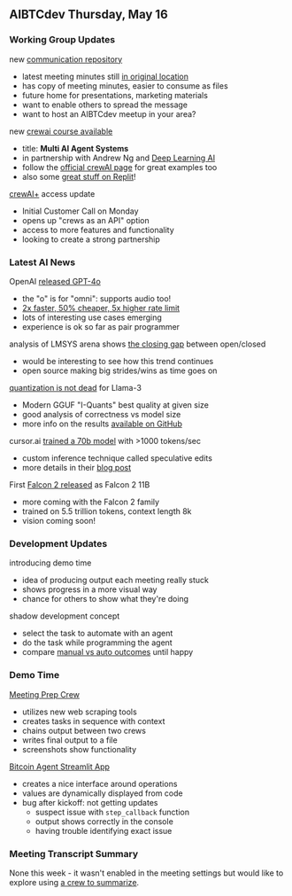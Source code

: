 ## AIBTCdev Thursday, May 16

### Working Group Updates

new [communication repository](https://github.com/aibtcdev/communication)

- latest meeting minutes still [in original location](https://github.com/orgs/stacks-network/discussions/534)
- has copy of meeting minutes, easier to consume as files
- future home for presentations, marketing materials
- want to enable others to spread the message
- want to host an AIBTCdev meetup in your area?

new [crewai course available](https://twitter.com/joaomdmoura/status/1790770686660681833)

- title: **Multi AI Agent Systems**
- in partnership with Andrew Ng and [Deep Learning AI](https://twitter.com/DeepLearningAI/status/1790766627551670377)
- follow the [official crewAI page](https://twitter.com/crewAIInc) for great examples too
- also some [great stuff on Replit](https://replit.com/@chrisbrownridge/NutsandBolts-Check-Applications-Agents)!

[crewAI+](https://www.crewai.com/crewaiplus) access update

- Initial Customer Call on Monday
- opens up "crews as an API" option
- access to more features and functionality
- looking to create a strong partnership

### Latest AI News

OpenAI [released GPT-4o](https://openai.com/index/hello-gpt-4o/)

- the "o" is for "omni": supports audio too!
- [2x faster, 50% cheaper, 5x higher rate limit](https://twitter.com/AlphaSignalAI/status/1790070779813433589)
- lots of interesting use cases emerging
- experience is ok so far as pair programmer

analysis of LMSYS arena shows [the closing gap](https://twitter.com/osanseviero/status/1789994681113153998) between open/closed

- would be interesting to see how this trend continues
- open source making big strides/wins as time goes on

[quantization is not dead](https://twitter.com/rohanpaul_ai/status/1790884018600268057) for Llama-3

- Modern GGUF "I-Quants" best quality at given size
- good analysis of correctness vs model size
- more info on the results [available on GitHub](https://github.com/matt-c1/llama-3-quant-comparison/tree/main)

cursor.ai [trained a 70b model](https://x.com/amanrsanger/status/1790947733899203027?t=UxnCXWZmLjV8NEfPWEXpRA&s=09) with >1000 tokens/sec

- custom inference technique called speculative edits
- more details in their [blog post](https://cursor.sh/blog/instant-apply)

First [Falcon 2 released](https://twitter.com/_philschmid/status/1789999841579315705) as Falcon 2 11B

- more coming with the Falcon 2 family
- trained on 5.5 trillion tokens, context length 8k
- vision coming soon!

### Development Updates

introducing demo time

- idea of producing output each meeting really stuck
- shows progress in a more visual way
- chance for others to show what they're doing

shadow development concept

- select the task to automate with an agent
- do the task while programming the agent
- compare [manual vs auto outcomes](https://github.com/aibtcdev/ai-agent-crew/issues/4#issuecomment-2115234417) until happy

### Demo Time

[Meeting Prep Crew](https://github.com/aibtcdev/ai-agent-crew/blob/main/prepare_for_meeting.py)

- utilizes new web scraping tools
- creates tasks in sequence with context
- chains output between two crews
- writes final output to a file
- screenshots show functionality

[Bitcoin Agent Streamlit App](https://github.com/aibtcdev/ai-agent-crew/blob/main/bitcoin_crew_app_selections.py)

- creates a nice interface around operations
- values are dynamically displayed from code
- bug after kickoff: not getting updates
  - suspect issue with `step_callback` function
  - output shows correctly in the console
  - having trouble identifying exact issue

### Meeting Transcript Summary

None this week - it wasn't enabled in the meeting settings but would like to explore using [a crew to summarize](https://github.com/alexfazio/viral-clips-crew).
